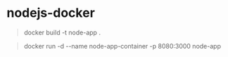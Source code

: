 # nodejs-docker
 
> docker build -t node-app .

> docker run -d --name node-app-container -p 8080:3000 node-app
